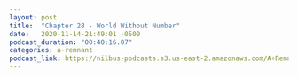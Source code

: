 ```yaml
---
layout: post
title:  "Chapter 28 - World Without Number"
date:   2020-11-14-21:49:01 -0500
podcast_duration: "00:40:16.07"
categories: a-remnant
podcast_link: https://nilbus-podcasts.s3.us-east-2.amazonaws.com/A+Remnant+Shall+Return/28+-+Chapter+28+-+World+Without+Number.mp3
---
```

